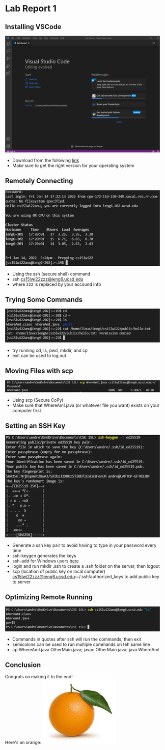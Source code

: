 # Lab Report 1

## Installing VSCode

![Image](./report1-images/InstallingVScode.png)

* Download from the following [link]("https://code.visualstudio.com/download")
* Make sure to get the right version for your operating system

## Remotely Connecting
![Image](./report1-images/RemotelyConnecting.png)

* Using the ssh (secure shell) command
* ssh cs15lwi22zzz@ieng6.ucsd.edu
* where zzz is replaced by your accound info

## Trying Some Commands
![Image](./report1-images/TryingSomecommands.png)
* try running cd, ls, pwd, mkdir, and cp
* exit can be used to log out

## Moving Files with scp
![Image](./report1-images/MovingFiles.png)
* Using scp (Secure CoPy)
* Make sure that WhereAmI.java (or whatever file you want) exists on your computer first

## Setting an SSH Key
![Image](./report1-images/sshkeygen.png)
* Generate a ssh key pair to avoid having to type in your password every time
* ssh-keygen generates the keys
* ssh-add for Windows users [here](https://docs.microsoft.com/en-us/windows-server/administration/openssh/openssh_keymanagement#user-key-generation)
* login and run mkdir .ssh to create a .ssh folder on the server, then logout
* scp (location of public key on local computer) cs15lwi22zzz@ieng6.ucsd.edu:~/.ssh/authorized_keys to add public key to server

## Optimizing Remote Running
![Image](./report1-images/optimizingremote.png)
* Commands in quotes after ssh will run the commands, then exit
* semicolons can be used to run multiple commands on teh same line
* cp WhereAmI.java OtherMain.java; javac OtherMain.java; java WhereAmI

## Conclusion
Congrats on making it to the end! <br>
Here's an orange:
![Image](./report1-images/orange.jfif)